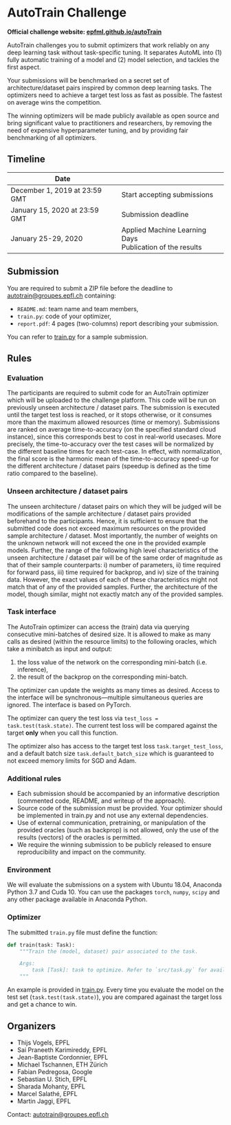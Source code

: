 # AutoTrain Challenge

  **Official challenge website: [epfml.github.io/autoTrain](https://epfml.github.io/autoTrain/)**

AutoTrain challenges you to submit optimizers that work reliably on any deep learning task without task-specific tuning.
It separates AutoML into (1) fully automatic training of a model and (2) model selection, and tackles the first aspect.

Your submissions will be benchmarked on a secret set of architecture/dataset pairs inspired by common deep learning tasks.
The optimizers need to achieve a target test loss as fast as possible. The fastest on average wins the competition.

The winning optimizers will be made publicly available as
open source and bring significant value to practitioners and researchers, by removing
the need of expensive hyperparameter tuning, and by providing fair benchmarking of
all optimizers.

## Timeline

| Date                           |                                                                   |
| ------------------------------ | ----------------------------------------------------------------- |
| December 1, 2019 at 23:59 GMT  | Start accepting submissions                                       |
| January 15, 2020 at 23:59 GMT  | Submission deadline                                               |
| January 25-29, 2020            | Applied Machine Learning Days<br>Publication of the results       |

## Submission

You are required to submit a ZIP file before the deadline to [autotrain@groupes.epfl.ch](mailto:autotrain@groupes.epfl.ch) containing:

-   `README.md`: team name and team members,
-   `train.py`: code of your optimizer,
-   `report.pdf`: 4 pages (two-columns) report describing your submission.

You can refer to [train.py](./train.py) for a sample submission.

## Rules

### Evaluation

The participants are required to submit code for an AutoTrain optimizer which will be uploaded to the challenge platform. This code will be run on previously unseen architecture / dataset pairs. The submission is executed until the target test loss is reached, or it stops otherwise, or it consumes more than the maximum allowed resources (time or memory). Submissions are ranked on average time-to-accuracy (on the specified standard cloud instance), since this corresponds best to cost in real-world usecases. More precisely, the time-to-accuracy over the test cases will be normalized by the different baseline times for each test-case. In effect, with normalization, the final score is the harmonic mean of the time-to-accuracy speed-up for the different architecture / dataset pairs (speedup is defined as the time ratio compared to the baseline).

### Unseen architecture / dataset pairs

The unseen architecture / dataset pairs on which they will be judged will be modifications of the sample architecture / dataset pairs provided beforehand to the participants. Hence, it is sufficient to ensure that the submitted code does not exceed maximum resources on the provided sample architecture / dataset. Most importantly, the number of weights on the unknown network will not exceed the one in the provided example models. Further, the range of the following high level characteristics of the unseen architecture / dataset pair will be of the same order of magnitude as that of their sample counterparts: i) number of parameters, ii) time required for forward pass, iii) time required for backprop, and iv) size of the training data. However, the exact values of each of these characteristics might not match that of any of the provided samples. Further, the architecture of the model, though similar, might not exactly match any of the provided samples.

### Task interface

The AutoTrain optimizer can access the (train) data via querying consecutive mini-batches of desired size. It is allowed to make as many calls as desired (within the resource limits) to the following oracles, which take a minibatch as input and output:

1. the loss value of the network on the corresponding mini-batch (i.e. inference),
2. the result of the backprop on the corresponding mini-batch.

The optimizer can update the weights as many times as desired. Access to the interface will be synchronous—multiple simultaneous queries are ignored. The interface is based on PyTorch.

The optimizer can query the test loss via `test_loss = task.test(task.state)`. The current test loss will be compared against the target **only** when you call this function.

The optimizer also has access to the target test loss `task.target_test_loss`, and a default batch size `task.default_batch_size` which is guaranteed to not exceed memory limits for SGD and Adam.

### Additional rules

-   Each submission should be accompanied by an informative description (commented code, README, and writeup of the approach).
-   Source code of the submission must be provided. Your optimizer should be implemented in train.py and not use any external dependencies.
-   Use of external communication, pretraining, or manipulation of the provided oracles (such as backprop) is not allowed, only the use of the results (vectors) of the oracles is permitted.
-   We require the winning submission to be publicly released to ensure reproducibility and impact on the community.

### Environment

We will evaluate the submissions on a system with Ubuntu 18.04, Anaconda Python 3.7 and Cuda 10.
You can use the packages `torch`, `numpy`, `scipy` and any other package available in Anaconda Python.

### Optimizer

The submitted `train.py` file must define the function:

```python
def train(task: Task):
    """Train the (model, dataset) pair associated to the task.

    Args:
        task [Task]: task to optimize. Refer to `src/task.py` for available functions.
    """
```

An example is provided in [train.py](./train.py).
Every time you evaluate the model on the test set (`task.test(task.state)`), you are compared againast the target loss and get a chance to win.

## Organizers

-   Thijs Vogels, EPFL
-   Sai Praneeth Karimireddy, EPFL
-   Jean-Baptiste Cordonnier, EPFL
-   Michael Tschannen, ETH Zürich
-   Fabian Pedregosa, Google
-   Sebastian U. Stich, EPFL
-   Sharada Mohanty, EPFL
-   Marcel Salathé, EPFL
-   Martin Jaggi, EPFL

Contact: autotrain@groupes.epfl.ch
